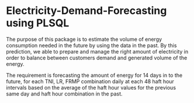 # Electricity-Demand-Forecasting using PLSQL
The purpose of this package is to estimate the volume of energy consumption needed in the future by using the data in the past. By this prediction, we able to prepare and manage the right amount of electricity in order to balance between customers demand and generated volume of the energy.

The requirement is forecasting the amount of energy for 14 days in to the future, for each TNI, LR, FRMP combination daily at each 48 haft hour intervals based on the average of the haft hour values for the previous same day and haft hour combination in the past.
